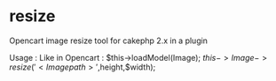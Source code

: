 # resize
Opencart image resize tool for cakephp 2.x in a plugin

Usage : Like in Opencart :
$this->loadModel(Image);
$this->Image->resize('<Image path>',$height,$width);
